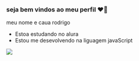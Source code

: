 ###  seja bem vindos ao meu perfil ❤️‍🔥

meu nome e caua rodrigo

- Estoa estudando no alura
- Estou me desevolvendo na liguagem javaScript
  
![](https://media1.tenor.com/m/tb4k_t8abNoAAAAC/paris-saint.gif)
